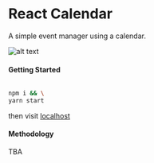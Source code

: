 # React Calendar 

A simple event manager using a calendar.

![alt text](https://github.com/Jareechang/react-calendar/reactCalendarImage.png "sample display")

#### Getting Started 

```sh

npm i && \
yarn start
```

then visit [localhost](http://localhost:3000)

#### Methodology

TBA

